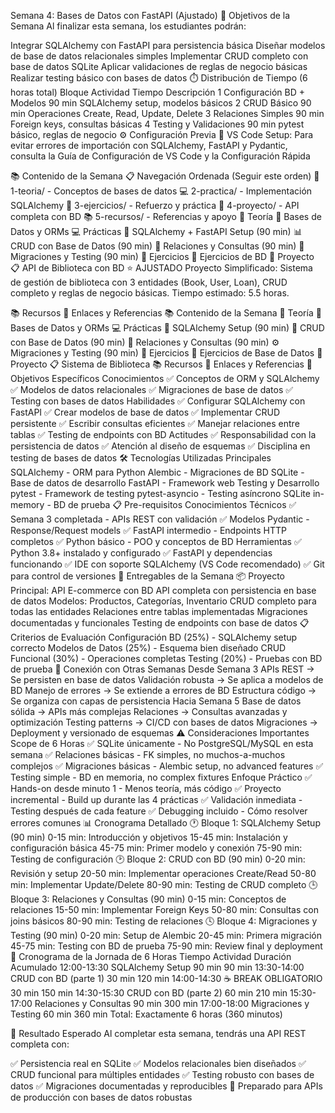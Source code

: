 Semana 4: Bases de Datos con FastAPI (Ajustado)
🎯 Objetivos de la Semana
Al finalizar esta semana, los estudiantes podrán:

Integrar SQLAlchemy con FastAPI para persistencia básica
Diseñar modelos de base de datos relacionales simples
Implementar CRUD completo con base de datos SQLite
Aplicar validaciones de reglas de negocio básicas
Realizar testing básico con bases de datos
⏱️ Distribución de Tiempo (6 horas total)
Bloque	Actividad	Tiempo	Descripción
1	Configuración BD + Modelos	90 min	SQLAlchemy setup, modelos básicos
2	CRUD Básico	90 min	Operaciones Create, Read, Update, Delete
3	Relaciones Simples	90 min	Foreign keys, consultas básicas
4	Testing y Validaciones	90 min	pytest básico, reglas de negocio
⚙️ Configuración Previa
🔧 VS Code Setup: Para evitar errores de importación con SQLAlchemy, FastAPI y Pydantic, consulta la Guía de Configuración de VS Code y la Configuración Rápida

📚 Contenido de la Semana
📋 Navegación Ordenada (Seguir este orden)
🧭 1-teoria/ - Conceptos de bases de datos
💻 2-practica/ - Implementación SQLAlchemy
🎯 3-ejercicios/ - Refuerzo y práctica
🚀 4-proyecto/ - API completa con BD
📚 5-recursos/ - Referencias y apoyo
🧭 Teoría
📖 Bases de Datos y ORMs
💻 Prácticas
🔧 SQLAlchemy + FastAPI Setup (90 min)
📊 CRUD con Base de Datos (90 min)
🔗 Relaciones y Consultas (90 min)
🚀 Migraciones y Testing (90 min)
💪 Ejercicios
🎯 Ejercicios de BD
🚀 Proyecto
📋 API de Biblioteca con BD ⭐ AJUSTADO
Proyecto Simplificado: Sistema de gestión de biblioteca con 3 entidades (Book, User, Loan), CRUD completo y reglas de negocio básicas. Tiempo estimado: 5.5 horas.

📚 Recursos
🔗 Enlaces y Referencias
📚 Contenido de la Semana
🧭 Teoría
📖 Bases de Datos y ORMs
💻 Prácticas
🔧 SQLAlchemy Setup (90 min)
💾 CRUD con Base de Datos (90 min)
🔗 Relaciones y Consultas (90 min)
⚙️ Migraciones y Testing (90 min)
💪 Ejercicios
🎯 Ejercicios de Base de Datos
🚀 Proyecto
📋 Sistema de Biblioteca
📚 Recursos
🔗 Enlaces y Referencias
🎯 Objetivos Específicos
Conocimientos
✅ Conceptos de ORM y SQLAlchemy
✅ Modelos de datos relacionales
✅ Migraciones de base de datos
✅ Testing con bases de datos
Habilidades
✅ Configurar SQLAlchemy con FastAPI
✅ Crear modelos de base de datos
✅ Implementar CRUD persistente
✅ Escribir consultas eficientes
✅ Manejar relaciones entre tablas
✅ Testing de endpoints con BD
Actitudes
✅ Responsabilidad con la persistencia de datos
✅ Atención al diseño de esquemas
✅ Disciplina en testing de bases de datos
🛠️ Tecnologías Utilizadas
Principales
SQLAlchemy - ORM para Python
Alembic - Migraciones de BD
SQLite - Base de datos de desarrollo
FastAPI - Framework web
Testing y Desarrollo
pytest - Framework de testing
pytest-asyncio - Testing asíncrono
SQLite in-memory - BD de prueba
📋 Pre-requisitos
Conocimientos Técnicos
✅ Semana 3 completada - APIs REST con validación
✅ Modelos Pydantic - Response/Request models
✅ FastAPI intermedio - Endpoints HTTP completos
✅ Python básico - POO y conceptos de BD
Herramientas
✅ Python 3.8+ instalado y configurado
✅ FastAPI y dependencias funcionando
✅ IDE con soporte SQLAlchemy (VS Code recomendado)
✅ Git para control de versiones
🎯 Entregables de la Semana
📦 Proyecto Principal: API E-commerce con BD
API completa con persistencia en base de datos
Modelos: Productos, Categorías, Inventario
CRUD completo para todas las entidades
Relaciones entre tablas implementadas
Migraciones documentadas y funcionales
Testing de endpoints con base de datos
📋 Criterios de Evaluación
Configuración BD (25%) - SQLAlchemy setup correcto
Modelos de Datos (25%) - Esquema bien diseñado
CRUD Funcional (30%) - Operaciones completas
Testing (20%) - Pruebas con BD de prueba
🔗 Conexión con Otras Semanas
Desde Semana 3
APIs REST → Se persisten en base de datos
Validación robusta → Se aplica a modelos de BD
Manejo de errores → Se extiende a errores de BD
Estructura código → Se organiza con capas de persistencia
Hacia Semana 5
Base de datos sólida → APIs más complejas
Relaciones → Consultas avanzadas y optimización
Testing patterns → CI/CD con bases de datos
Migraciones → Deployment y versionado de esquemas
⚠️ Consideraciones Importantes
Scope de 6 Horas
✅ SQLite únicamente - No PostgreSQL/MySQL en esta semana
✅ Relaciones básicas - FK simples, no muchos-a-muchos complejos
✅ Migraciones básicas - Alembic setup, no advanced features
✅ Testing simple - BD en memoria, no complex fixtures
Enfoque Práctico
✅ Hands-on desde minuto 1 - Menos teoría, más código
✅ Proyecto incremental - Build up durante las 4 prácticas
✅ Validación inmediata - Testing después de cada feature
✅ Debugging incluido - Cómo resolver errores comunes
📊 Cronograma Detallado
🕐 Bloque 1: SQLAlchemy Setup (90 min)
0-15 min: Introducción y objetivos
15-45 min: Instalación y configuración básica
45-75 min: Primer modelo y conexión
75-90 min: Testing de configuración
🕑 Bloque 2: CRUD con BD (90 min)
0-20 min: Revisión y setup
20-50 min: Implementar operaciones Create/Read
50-80 min: Implementar Update/Delete
80-90 min: Testing de CRUD completo
🕒 Bloque 3: Relaciones y Consultas (90 min)
0-15 min: Conceptos de relaciones
15-50 min: Implementar Foreign Keys
50-80 min: Consultas con joins básicos
80-90 min: Testing de relaciones
🕓 Bloque 4: Migraciones y Testing (90 min)
0-20 min: Setup de Alembic
20-45 min: Primera migración
45-75 min: Testing con BD de prueba
75-90 min: Review final y deployment
📅 Cronograma de la Jornada de 6 Horas
Tiempo	Actividad	Duración	Acumulado
12:00-13:30	SQLAlchemy Setup	90 min	90 min
13:30-14:00	CRUD con BD (parte 1)	30 min	120 min
14:00-14:30	☕ BREAK OBLIGATORIO	30 min	150 min
14:30-15:30	CRUD con BD (parte 2)	60 min	210 min
15:30-17:00	Relaciones y Consultas	90 min	300 min
17:00-18:00	Migraciones y Testing	60 min	360 min
Total: Exactamente 6 horas (360 minutos)

🎉 Resultado Esperado
Al completar esta semana, tendrás una API REST completa con:

✅ Persistencia real en SQLite
✅ Modelos relacionales bien diseñados
✅ CRUD funcional para múltiples entidades
✅ Testing robusto con bases de datos
✅ Migraciones documentadas y reproducibles
🚀 Preparado para APIs de producción con bases de datos robustas
